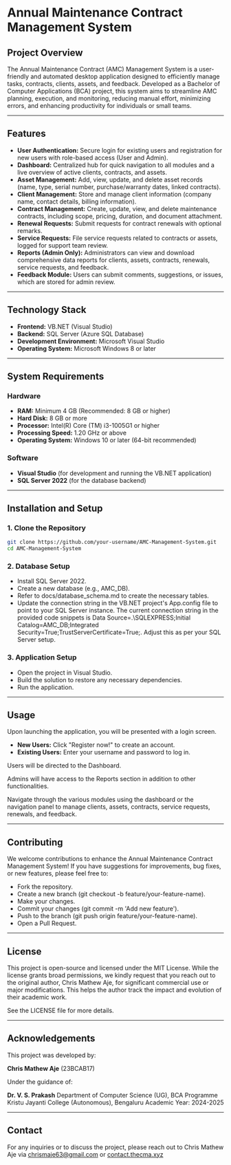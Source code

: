 # Annual Maintenance Contract Management System

## Project Overview
The Annual Maintenance Contract (AMC) Management System is a user-friendly and automated desktop application designed to efficiently manage tasks, contracts, clients, assets, and feedback. Developed as a Bachelor of Computer Applications (BCA) project, this system aims to streamline AMC planning, execution, and monitoring, reducing manual effort, minimizing errors, and enhancing productivity for individuals or small teams.

---

## Features

- **User Authentication:** Secure login for existing users and registration for new users with role-based access (User and Admin).
- **Dashboard:** Centralized hub for quick navigation to all modules and a live overview of active clients, contracts, and assets.
- **Asset Management:** Add, view, update, and delete asset records (name, type, serial number, purchase/warranty dates, linked contracts).
- **Client Management:** Store and manage client information (company name, contact details, billing information).
- **Contract Management:** Create, update, view, and delete maintenance contracts, including scope, pricing, duration, and document attachment.
- **Renewal Requests:** Submit requests for contract renewals with optional remarks.
- **Service Requests:** File service requests related to contracts or assets, logged for support team review.
- **Reports (Admin Only):** Administrators can view and download comprehensive data reports for clients, assets, contracts, renewals, service requests, and feedback.
- **Feedback Module:** Users can submit comments, suggestions, or issues, which are stored for admin review.

---

## Technology Stack

- **Frontend:** VB.NET (Visual Studio)
- **Backend:** SQL Server (Azure SQL Database)
- **Development Environment:** Microsoft Visual Studio
- **Operating System:** Microsoft Windows 8 or later

---

## System Requirements

### Hardware
- **RAM:** Minimum 4 GB (Recommended: 8 GB or higher)
- **Hard Disk:** 8 GB or more
- **Processor:** Intel(R) Core (TM) i3-1005G1 or higher
- **Processing Speed:** 1.20 GHz or above
- **Operating System:** Windows 10 or later (64-bit recommended)

### Software
- **Visual Studio** (for development and running the VB.NET application)
- **SQL Server 2022** (for the database backend)

---

## Installation and Setup

### 1. Clone the Repository

```sh
git clone https://github.com/your-username/AMC-Management-System.git
cd AMC-Management-System
```

### 2. Database Setup

- Install SQL Server 2022.
- Create a new database (e.g., AMC_DB).
- Refer to docs/database_schema.md to create the necessary tables.
- Update the connection string in the VB.NET project's App.config file to point to your SQL Server instance. The current connection string in the provided code snippets is Data Source=.\SQLEXPRESS;Initial Catalog=AMC_DB;Integrated Security=True;TrustServerCertificate=True;. Adjust this as per your SQL Server setup.

### 3. Application Setup

- Open the project in Visual Studio.
- Build the solution to restore any necessary dependencies.
- Run the application.

---

## Usage
Upon launching the application, you will be presented with a login screen.

- **New Users:** Click "Register now!" to create an account.
- **Existing Users:** Enter your username and password to log in.

Users will be directed to the Dashboard.

Admins will have access to the Reports section in addition to other functionalities.

Navigate through the various modules using the dashboard or the navigation panel to manage clients, assets, contracts, service requests, renewals, and feedback.

---

## Contributing
We welcome contributions to enhance the Annual Maintenance Contract Management System! If you have suggestions for improvements, bug fixes, or new features, please feel free to:

- Fork the repository.
- Create a new branch (git checkout -b feature/your-feature-name).
- Make your changes.
- Commit your changes (git commit -m 'Add new feature').
- Push to the branch (git push origin feature/your-feature-name).
- Open a Pull Request.

---

## License
This project is open-source and licensed under the MIT License. While the license grants broad permissions, we kindly request that you reach out to the original author, Chris Mathew Aje, for significant commercial use or major modifications. This helps the author track the impact and evolution of their academic work.

See the LICENSE file for more details.

---

## Acknowledgements
This project was developed by:

**Chris Mathew Aje** (23BCAB17)

Under the guidance of:

**Dr. V. S. Prakash**
Department of Computer Science (UG), BCA Programme
Kristu Jayanti College (Autonomous), Bengaluru
Academic Year: 2024-2025

---

## Contact
For any inquiries or to discuss the project, please reach out to Chris Mathew Aje via [chrismaje63@gmail.com](mailto:chrismaje63@gmail.com) or [contact.thecma.xyz](http://contact.thecma.xyz)